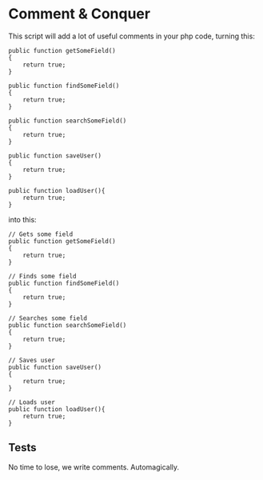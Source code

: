 # Comment & Conquer

This script will add a lot of useful comments in your php code, turning this:
```
public function getSomeField()
{
    return true;
}

public function findSomeField()
{
    return true;
}

public function searchSomeField()
{
    return true;
}

public function saveUser()
{
    return true;
}

public function loadUser(){
    return true;
}
```


into this:
```
// Gets some field
public function getSomeField()
{
    return true;
}

// Finds some field
public function findSomeField()
{
    return true;
}

// Searches some field
public function searchSomeField()
{
    return true;
}

// Saves user
public function saveUser()
{
    return true;
}

// Loads user
public function loadUser(){
    return true;
}
```

## Tests
No time to lose, we write comments. Automagically.
